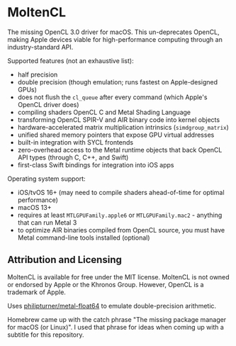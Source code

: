 # MoltenCL

The missing OpenCL 3.0 driver for macOS. This un-deprecates OpenCL, making Apple devices viable for high-performance computing through an industry-standard API.

Supported features (not an exhaustive list):
- half precision
- double precision (though emulation; runs fastest on Apple-designed GPUs)
- does not flush the `cl_queue` after every command (which Apple's OpenCL driver does)
- compiling shaders OpenCL C and Metal Shading Language
- transforming OpenCL SPIR-V and AIR binary code into kernel objects
- hardware-accelerated matrix multiplication intrinsics (`simdgroup_matrix`)
- unified shared memory pointers that expose GPU virtual addresses
- built-in integration with SYCL frontends
- zero-overhead access to the Metal runtime objects that back OpenCL API types (through C, C++, and Swift)
- first-class Swift bindings for integration into iOS apps

Operating system support:
- iOS/tvOS 16+ (may need to compile shaders ahead-of-time for optimal performance)
- macOS 13+
- requires at least `MTLGPUFamily.apple6` or `MTLGPUFamily.mac2` - anything that can run Metal 3
- to optimize AIR binaries compiled from OpenCL source, you must have Metal command-line tools installed (optional)

## Attribution and Licensing

MoltenCL is available for free under the MIT license. MoltenCL is not owned or endorsed by Apple or the Khronos Group. However, OpenCL is a trademark of Apple.

Uses [philipturner/metal-float64](https://github.com/philipturner/metal-float64) to emulate double-precision arithmetic.

Homebrew came up with the catch phrase "The missing package manager for macOS (or Linux)". I used that phrase for ideas when coming up with a subtitle for this repository.
